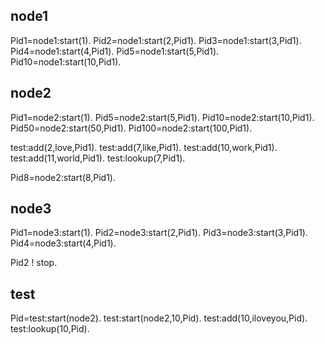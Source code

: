 ## node1
Pid1=node1:start(1).
Pid2=node1:start(2,Pid1).
Pid3=node1:start(3,Pid1).
Pid4=node1:start(4,Pid1).
Pid5=node1:start(5,Pid1).
Pid10=node1:start(10,Pid1).



## node2
Pid1=node2:start(1).
Pid5=node2:start(5,Pid1).
Pid10=node2:start(10,Pid1).
Pid50=node2:start(50,Pid1).
Pid100=node2:start(100,Pid1).

test:add(2,love,Pid1).
test:add(7,like,Pid1).
test:add(10,work,Pid1).
test:add(11,world,Pid1).
test:lookup(7,Pid1).

Pid8=node2:start(8,Pid1).

## node3
Pid1=node3:start(1).
Pid2=node3:start(2,Pid1).
Pid3=node3:start(3,Pid1).
Pid4=node3:start(4,Pid1).

Pid2 ! stop.

## test
Pid=test:start(node2). 
test:start(node2,10,Pid). 
test:add(10,iloveyou,Pid).
test:lookup(10,Pid).

